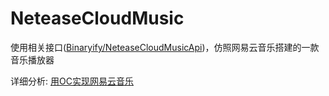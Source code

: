 # NeteaseCloudMusic

使用相关接口([Binaryify/NeteaseCloudMusicApi](https://github.com/Binaryify/NeteaseCloudMusicApi))，仿照网易云音乐搭建的一款音乐播放器

详细分析: [用OC实现网易云音乐](https://ibiza19.top/2023/07/5a99930fd681.html)
